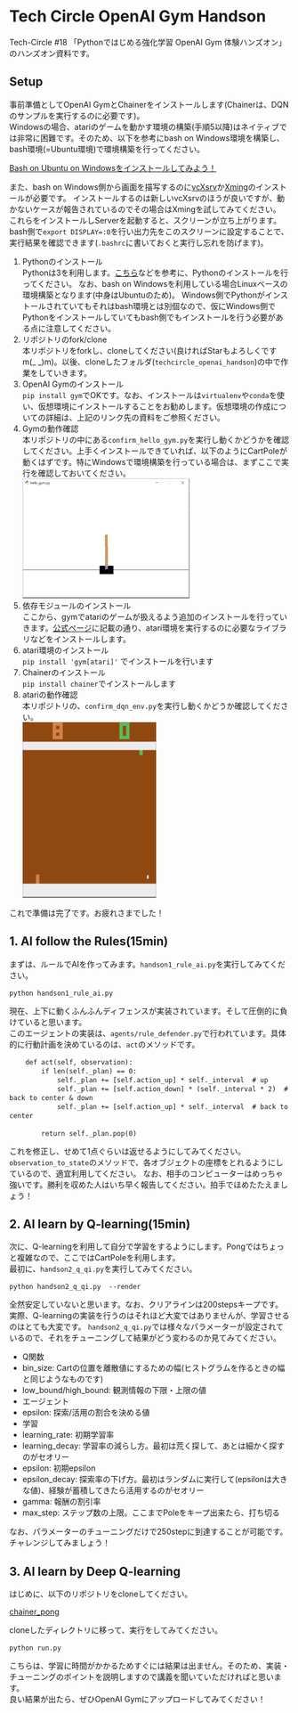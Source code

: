 # Tech Circle OpenAI Gym Handson

Tech-Circle #18 「Pythonではじめる強化学習 OpenAI Gym 体験ハンズオン」のハンズオン資料です。

## Setup

事前準備としてOpenAI GymとChainerをインストールします(Chainerは、DQNのサンプルを実行するのに必要です)。  
Windowsの場合、atariのゲームを動かす環境の構築(手順5以降)はネイティブでは非常に困難です。そのため、以下を参考にbash on Windows環境を構築し、bash環境(=Ubuntu環境)で環境構築を行ってください。

[Bash on Ubuntu on Windowsをインストールしてみよう！](http://qiita.com/Aruneko/items/c79810b0b015bebf30bb)

また、bash on Windows側から画面を描写するのに[vcXsrv](https://sourceforge.net/projects/vcxsrv/)か[Xming](https://sourceforge.net/projects/xming/)のインストールが必要です。
インストールするのは新しいvcXsrvのほうが良いですが、動かないケースが報告されているのでその場合はXmingを試してみてください。
これらをインストールしServerを起動すると、スクリーンが立ち上がります。bash側で`export DISPLAY=:0`を行い出力先をこのスクリーンに設定することで、実行結果を確認できます(`.bashrc`に書いておくと実行し忘れを防げます)。

1. Pythonのインストール  
Pythonは3を利用します。[こちら](http://qiita.com/icoxfog417/items/e8f97a6acad07903b5b0#python%E3%81%AE%E3%82%BB%E3%83%83%E3%83%88%E3%82%A2%E3%83%83%E3%83%97)などを参考に、Pythonのインストールを行ってください。
なお、bash on Windowsを利用している場合Linuxベースの環境構築となります(中身はUbuntuのため)。
Windows側でPythonがインストールされていてもそれはbash環境とは別個なので、仮にWindows側でPythonをインストールしていてもbash側でもインストールを行う必要がある点に注意してください。
2. リポジトリのfork/clone  
本リポジトリをforkし、cloneしてください(良ければStarもよろしくですm(_ _)m)。以後、cloneしたフォルダ(`techcircle_openai_handson`)の中で作業をしていきます。
3. OpenAI Gymのインストール  
`pip install gym`でOKです。なお、インストールは`virtualenv`や`conda`を使い、仮想環境にインストールすることをお勧めします。仮想環境の作成についての詳細は、上記のリンク先の資料をご参照ください。
4. Gymの動作確認  
本リポジトリの中にある`confirm_hello_gym.py`を実行し動くかどうかを確認してください。上手くインストールできていれば、以下のようにCartPoleが動くはずです。特にWindowsで環境構築を行っている場合は、まずここで実行を確認しておいてください。  
![cartpole.PNG](./images/cartpole.PNG)
5. 依存モジュールのインストール  
ここから、gymでatariのゲームが扱えるよう追加のインストールを行っていきます。[公式ページ](https://github.com/openai/gym#installing-everything)に記載の通り、atari環境を実行するのに必要なライブラリなどをインストールします。
6. atari環境のインストール  
`pip install 'gym[atari]'` でインストールを行います
7. Chainerのインストール  
`pip install chainer`でインストールします
8. atariの動作確認  
 本リポジトリの、`confirm_dqn_env.py`を実行し動くかどうか確認してください。  
 ![pong.PNG](./images/pong.PNG)


これで準備は完了です。お疲れさまでした！


## 1. AI follow the Rules(15min)

まずは、ルールでAIを作ってみます。`handson1_rule_ai.py`を実行してみてください。

```
python handson1_rule_ai.py
```

現在、上下に動くふんふんディフェンスが実装されています。そして圧倒的に負けていると思います。  
このエージェントの実装は、`agents/rule_defender.py`で行われています。具体的に行動計画を決めているのは、`act`のメソッドです。

```
    def act(self, observation):
        if len(self._plan) == 0:
            self._plan += [self.action_up] * self._interval  # up
            self._plan += [self.action_down] * (self._interval * 2)  # back to center & down
            self._plan += [self.action_up] * self._interval  # back to center
        
        return self._plan.pop(0)
```

これを修正し、せめて1点ぐらいは返せるようにしてみてください。`observation_to_state`のメソッドで、各オブジェクトの座標をとれるようにしているので、適宜利用してください。
なお、相手のコンピューターはめっちゃ強いです。勝利を収めた人はいち早く報告してください。拍手でほめたたえましょう！


## 2. AI learn by Q-learning(15min)

次に、Q-learningを利用して自分で学習をするようにします。Pongではちょっと複雑なので、ここではCartPoleを利用します。  
最初に、`handson2_q_qi.py`を実行してみてください。

```
python handson2_q_qi.py  --render
```

全然安定していないと思います。なお、クリアラインは200stepsキープです。  
実際、Q-learningの実装を行うのはそれほど大変ではありませんが、学習させるのはとても大変です。
`handson2_q_qi.py`では様々なパラメーターが設定されているので、それをチューニングして結果がどう変わるのか見てみてください。

* Q関数
 * bin_size: Cartの位置を離散値にするための幅(ヒストグラムを作るときの幅と同じようなものです)
 * low_bound/high_bound: 観測情報の下限・上限の値
* エージェント
 * epsilon: 探索/活用の割合を決める値
* 学習
 * learning_rate: 初期学習率
 * learning_decay: 学習率の減らし方。最初は荒く探して、あとは細かく探すのがセオリー
 * epsilon: 初期epsilon
 * epsilon_decay: 探索率の下げ方。最初はランダムに実行して(epsilonは大きな値)、経験が蓄積してきたら活用するのがセオリー
 * gamma: 報酬の割引率
 * max_step: ステップ数の上限。ここまでPoleをキープ出来たら、打ち切る

なお、パラメーターのチューニングだけで250stepに到達することが可能です。チャレンジしてみましょう！


## 3. AI learn by Deep Q-learning

はじめに、以下のリポジトリをcloneしてください。

[chainer_pong](https://github.com/icoxfog417/chainer_pong)

cloneしたディレクトリに移って、実行をしてみてください。

```
python run.py
```

こちらは、学習に時間がかかるためすぐには結果は出ません。そのため、実装・チューニングのポイントを説明しますので講義を聞いていただければと思います。  
良い結果が出たら、ぜひOpenAI Gymにアップロードしてみてください！

